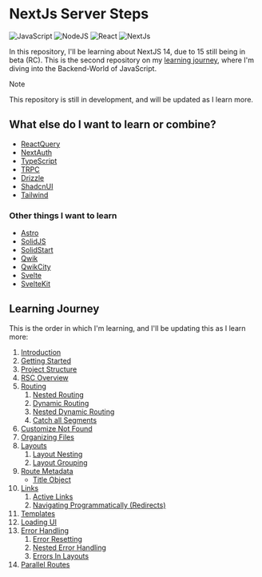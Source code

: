 # NextJs Server Steps

![JavaScript](https://img.shields.io/badge/JavaScript-031321?style=for-the-badge&logo=javascript&logoColor=yellow)
![NodeJS](https://img.shields.io/badge/NodeJS-031321?style=for-the-badge&logo=node.js&logoColor=green)
![React](https://img.shields.io/badge/React-031321?style=for-the-badge&logo=react&logoColor=61DAFB)
![NextJs](https://img.shields.io/badge/Next.js-031321?logo=nextdotjs&logoColor=fff&style=for-the-badge)

In this repository, I'll be learning about NextJS 14, due to 15 still being in beta (RC).
This is the second repository on my [learning journey](https://github.com/Neonsy/React-First-Steps), where I'm diving into the Backend-World of JavaScript.

> [!NOTE]
> This repository is still in development, and will be updated as I learn more.

## What else do I want to learn or combine?

-   [ReactQuery](https://github.com/TanStack/query)
-   [NextAuth](https://github.com/nextauthjs/next-auth)
-   [TypeScript](https://github.com/microsoft/TypeScript)
-   [TRPC](https://github.com/trpc/trpc)
-   [Drizzle](https://github.com/drizzle-team/drizzle-orm)
-   [ShadcnUI](https://github.com/shadcn-ui/ui)
-   [Tailwind](https://github.com/tailwindlabs/tailwindcss)

### Other things I want to learn

-   [Astro](https://github.com/withastro/astro)
-   [SolidJS](https://github.com/solidjs/solid)
-   [SolidStart](https://github.com/solidjs/solid-start)
-   [Qwik](https://github.com/BuilderIO/qwik)
-   [QwikCity](https://qwik.dev/docs/qwikcity/)
-   [Svelte](https://github.com/sveltejs/svelte)
-   [SvelteKit](https://github.com/sveltejs/kit)

## Learning Journey

This is the order in which I'm learning, and I'll be updating this as I learn more:

1. [Introduction](/Notes/01-Introduction.md)
2. [Getting Started](/Notes/02-Getting-Started.md)
3. [Project Structure](/Notes/03-Project-Structure.md)
4. [RSC Overview](/Notes/04-RSC-Overview.md)
5. [Routing](/Notes/05-Routing.md)
    1. [Nested Routing](/Notes/06-Nested-Routing.md)
    2. [Dynamic Routing](/Notes/07-Dynamic-Routing.md)
    3. [Nested Dynamic Routing](/Notes/08-Nested-Dynamic-Routing.md)
    4. [Catch all Segments](/Notes/09-Catch-All-Segments.md)
6. [Customize Not Found](/Notes/10-Customize-Not-Found.md)
7. [Organizing Files](/Notes/11-Organizing-Files.md)
8. [Layouts](/Notes/12-Layouts.md)
    1. [Layout Nesting](/Notes/13-Layout-Nesting.md)
    2. [Layout Grouping](/Notes/14-Layout-Groups.md)
9. [Route Metadata](/Notes/15-Route-Metadata.md)
    - [Title Object](/Notes/16-Title-Object.md)
10. [Links](/Notes/17-Links.md)
    1. [Active Links](/Notes/18-Active-Links.md)
    2. [Navigating Programmatically (Redirects)](/Notes/19-Navigating-Programmatically.md)
11. [Templates](/Notes/20-Templates.md)
12. [Loading UI](/Notes/21-Loading-UI.md)
13. [Error Handling](/Notes/22-Error-Handling.md)
    1. [Error Resetting](/Notes/23-Error-Resetting.md)
    2. [Nested Error Handling](/Notes/24-Nested-Error-Handling.md)
    3. [Errors In Layouts](/Notes/25-Errors-In-Layouts.md)
14. [Parallel Routes](/Notes/26-Parallel-Routes.md)

